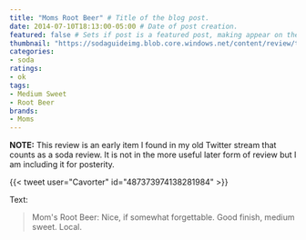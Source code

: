 ```yaml
---
title: "Moms Root Beer" # Title of the blog post.
date: 2014-07-10T18:13:00-05:00 # Date of post creation.
featured: false # Sets if post is a featured post, making appear on the home page side bar.
thumbnail: "https://sodaguideimg.blob.core.windows.net/content/review/thumbs/moms-root-beer.jpg" # Sets thumbnail image appearing inside card on homepage.
categories:
- soda
ratings:
- ok
tags:
- Medium Sweet
- Root Beer
brands:
- Moms
---
```


**NOTE:** This review is an early item I found in my old Twitter stream that counts as a soda review. It is not in the more useful later form of review but I am including it for posterity.

{{< tweet user="Cavorter" id="487373974138281984" >}}

Text:
> Mom's Root Beer: Nice, if somewhat forgettable. Good finish, medium sweet. Local.